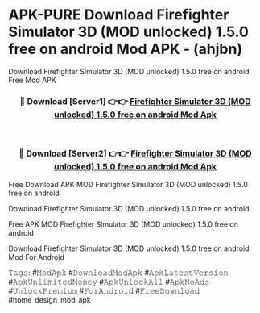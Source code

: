# APK-PURE Download Firefighter Simulator 3D (MOD unlocked) 1.5.0 free on android Mod APK - (ahjbn)
Download Firefighter Simulator 3D (MOD unlocked) 1.5.0 free on android Free Mod APK

<div align="center">
<h3>🔴 Download [Server1] 👉👉 <a href="https://apk-comot.site?title=Firefighter_Simulator_3D_(MOD_unlocked)_1.5.0_free_on_android">Firefighter Simulator 3D (MOD unlocked) 1.5.0 free on android Mod Apk</a></h3><br>

<h3>🔴 Download [Server2] 👉👉 <a href="https://apk-comot.site?title=Firefighter_Simulator_3D_(MOD_unlocked)_1.5.0_free_on_android">Firefighter Simulator 3D (MOD unlocked) 1.5.0 free on android Mod Apk</a></h3>
</div>


Free Download APK MOD Firefighter Simulator 3D (MOD unlocked) 1.5.0 free on android

Download Firefighter Simulator 3D (MOD unlocked) 1.5.0 free on android 

Free APK MOD Firefighter Simulator 3D (MOD unlocked) 1.5.0 free on android 

Download Firefighter Simulator 3D (MOD unlocked) 1.5.0 free on android Mod For Android

𝚃𝚊𝚐𝚜: #𝙼𝚘𝚍𝙰𝚙𝚔 #𝙳𝚘𝚠𝚗𝚕𝚘𝚊𝚍𝙼𝚘𝚍𝙰𝚙𝚔 #𝙰𝚙𝚔𝙻𝚊𝚝𝚎𝚜𝚝𝚅𝚎𝚛𝚜𝚒𝚘𝚗 #𝙰𝚙𝚔𝚄𝚗𝚕𝚒𝚖𝚒𝚝𝚎𝚍𝙼𝚘𝚗𝚎𝚢 #𝙰𝚙𝚔𝚄𝚗𝚕𝚘𝚌𝚔𝙰𝚕𝚕 #𝙰𝚙𝚔𝙽𝚘𝙰𝚍𝚜 #𝚄𝚗𝚕𝚘𝚌𝚔𝙿𝚛𝚎𝚖𝚒𝚞𝚖 #𝙵𝚘𝚛𝙰𝚗𝚍𝚛𝚘𝚒𝚍 #𝙵𝚛𝚎𝚎𝙳𝚘𝚠𝚗𝚕𝚘𝚊𝚍 #home_design_mod_apk